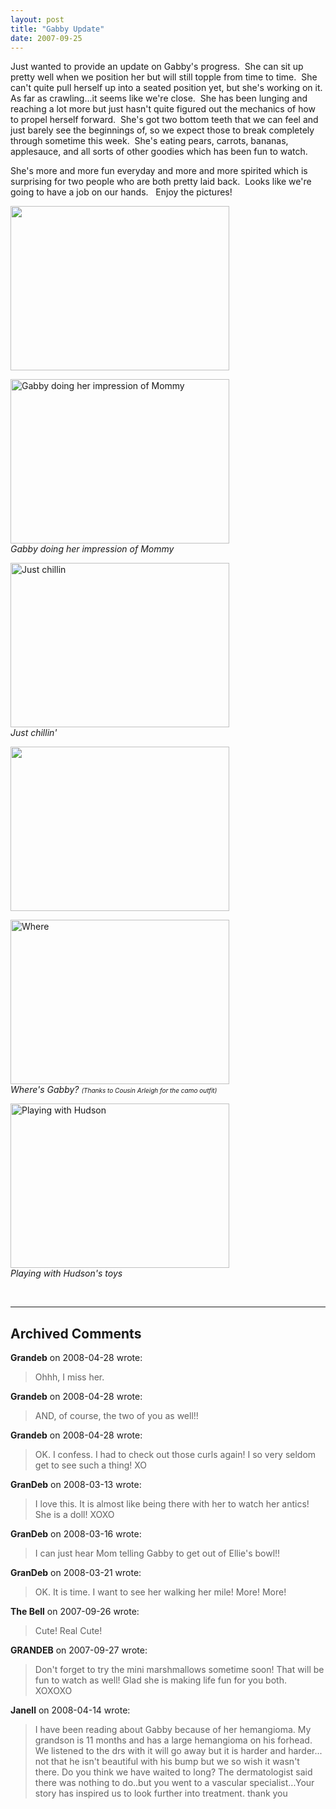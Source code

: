 ```yaml
---
layout: post
title: "Gabby Update"
date: 2007-09-25
---
```


<p>Just wanted to provide an update on Gabby's progress.  She can sit up pretty well when we position her but will still topple from time to time.  She can't quite pull herself up into a seated position yet, but she's working on it.  As far as crawling...it seems like we're close.  She has been lunging and reaching a lot more but just hasn't quite figured out the mechanics of how to propel herself forward.  She's got two bottom teeth that we can feel and just barely see the beginnings of, so we expect those to break completely through sometime this week.  She's eating pears, carrots, bananas, applesauce, and all sorts of other goodies which has been fun to watch.</p>
<p>She's more and more fun everyday and more and more spirited which is surprising for two people who are both pretty laid back.  Looks like we're going to have a job on our hands.   Enjoy the pictures!</p>
<p><img height="263" alt="" src="http://www.thepaladinos.com/Portals/thepaladinos/Blog/Files/1/55/P1010182 (Custom).JPG " width="350"/></p>
<p><img height="263" alt="Gabby doing her impression of Mommy" src="http://www.thepaladinos.com/Portals/thepaladinos/Blog/Files/1/55/P1010166 (Custom).JPG " width="350"/><br/>
<em>Gabby doing her impression of Mommy</em></p>
<p><img height="263" alt="Just chillin" src="http://www.thepaladinos.com/Portals/thepaladinos/Blog/Files/1/55/P1010123 (Custom).JPG " width="350"/><br/>
<em>Just chillin'</em></p>
<p><img height="263" alt="" src="http://www.thepaladinos.com/Portals/thepaladinos/Blog/Files/1/55/P1010094 (Custom).JPG " width="350"/></p>
<p><img height="263" alt="Where" src="http://www.thepaladinos.com/Portals/thepaladinos/Blog/Files/1/55/P1010213 (Custom).JPG " width="350"/><br/>
<em>Where's Gabby? <font size="1">(Thanks to Cousin Arleigh for the camo outfit)</font></em></p>
<p><img height="263" alt="Playing with Hudson" src="http://www.thepaladinos.com/Portals/thepaladinos/Blog/Files/1/55/P1010155 (Custom).JPG " width="350" s=""/><br/>
<em>Playing with Hudson's toys</em></p>
<p> </p>


---

## Archived Comments

**Grandeb** on 2008-04-28 wrote:

> Ohhh, I miss her.

**Grandeb** on 2008-04-28 wrote:

> AND, of course, the two of you as well!!

**Grandeb** on 2008-04-28 wrote:

> OK.  I confess.  I had to check out those curls again!  I so very seldom get to see such a thing!  XO

**GranDeb** on 2008-03-13 wrote:

> I love this.  It is almost like being there with her to watch her antics!  She is a doll! XOXO

**GranDeb** on 2008-03-16 wrote:

> I can just hear Mom telling Gabby to get out of Ellie's bowl!!

**GranDeb** on 2008-03-21 wrote:

> OK.  It is time.  I want to see her walking her mile!  More!  More!

**The Bell** on 2007-09-26 wrote:

> Cute! Real Cute!

**GRANDEB** on 2007-09-27 wrote:

> Don't forget to try the mini marshmallows sometime soon!  That will be fun to watch as well!  Glad she is making life fun for you both.  XOXOXO

**Janell** on 2008-04-14 wrote:

> I have been reading about Gabby because of her hemangioma. My grandson is 11 months and has a large hemangioma on his forhead.  We listened to the drs with it will go away but it is harder and harder... not that he isn't beautiful with his bump but we so wish it wasn't there.  Do you think we have waited to long? The dermatologist said there was nothing to do..but you went to a vascular specialist...Your story has inspired us to look further into treatment.  thank you
